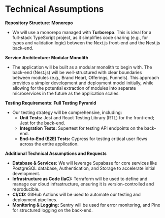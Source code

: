 # Technical Assumptions
**Repository Structure: Monorepo**
*   We will use a monorepo managed with **Turborepo**. This is ideal for a full-stack TypeScript project, as it simplifies code sharing (e.g., for types and validation logic) between the Next.js front-end and the Nest.js back-end.

**Service Architecture: Modular Monolith**
*   The application will be built as a modular monolith to begin with. The back-end (Nest.js) will be well-structured with clear boundaries between modules (e.g., Brand Heart, Offerings, Funnels). This approach provides a simpler development and deployment model initially, while allowing for the potential extraction of modules into separate microservices in the future as the application scales.

**Testing Requirements: Full Testing Pyramid**
*   Our testing strategy will be comprehensive, including:
    *   **Unit Tests:** Jest and React Testing Library (RTL) for the front-end; Jest for the back-end.
    *   **Integration Tests:** Supertest for testing API endpoints on the back-end.
    *   **End-to-End (E2E) Tests:** Cypress for testing critical user flows across the entire application.

**Additional Technical Assumptions and Requests**
*   **Database & Services:** We will leverage Supabase for core services like PostgreSQL database, Authentication, and Storage to accelerate initial development.
*   **Infrastructure as Code (IaC):** Terraform will be used to define and manage our cloud infrastructure, ensuring it is version-controlled and reproducible.
*   **CI/CD:** GitHub Actions will be used to automate our testing and deployment pipelines.
*   **Monitoring & Logging:** Sentry will be used for error monitoring, and Pino for structured logging on the back-end.
